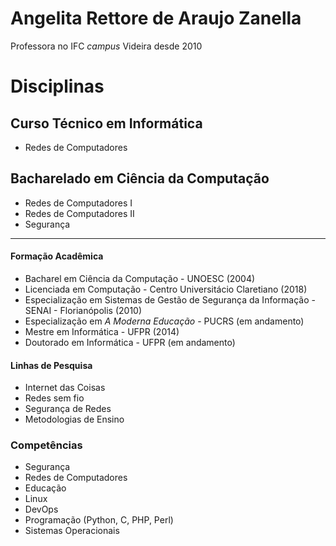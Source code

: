 <img src="./custom.svg" alt="" />
<h1>Angelita Rettore de Araujo Zanella</h1>

Professora no IFC *campus* Videira desde 2010

# Disciplinas 
## Curso Técnico em Informática
- Redes de Computadores

## Bacharelado em Ciência da Computação
- Redes de Computadores I 
- Redes de Computadores II
- Segurança

---

#### Formação Acadêmica
- Bacharel em Ciência da Computação - UNOESC (2004)
- Licenciada em Computação - Centro Universitácio Claretiano (2018)
- Especialização em Sistemas de Gestão de Segurança da Informação - SENAI - Florianópolis (2010)
- Especialização em *A Moderna Educação* - PUCRS (em andamento)
- Mestre em Informática - UFPR (2014)
- Doutorado em Informática - UFPR (em andamento)

#### Linhas de Pesquisa
- Internet das Coisas
- Redes sem fio
- Segurança de Redes
- Metodologias de Ensino

### Competências
- Segurança
- Redes de Computadores
- Educação
- Linux
- DevOps
- Programação (Python, C, PHP, Perl)
- Sistemas Operacionais

